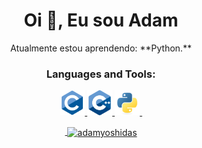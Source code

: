 <h1 align="center">Oi 👋, Eu sou Adam</h1>

<p align="center"> Atualmente estou aprendendo: **Python.**

<h3 align="center">Languages and Tools:</h3>
<p align="center"> <a href="https://www.cprogramming.com/" target="_blank" rel="noreferrer"> 
<img src="https://raw.githubusercontent.com/devicons/devicon/master/icons/c/c-original.svg" alt="c" width="40" height="40"/> </a> <a href="https://www.w3schools.com/cpp/" target="_blank" rel="noreferrer"> 
<img src="https://raw.githubusercontent.com/devicons/devicon/master/icons/cplusplus/cplusplus-original.svg" alt="cplusplus" width="40" height="40"/> </a> <a href="https://www.w3schools.com/css/" target="_blank" rel="noreferrer"> 
<img src="https://raw.githubusercontent.com/devicons/devicon/master/icons/python/python-original.svg" alt="python" width="40" height="40"/> </a> <a href="https://reactjs.org/" target="_blank" rel="noreferrer"> 
<img </p>
<p align="center">&nbsp;<img align="center" src="https://github-readme-stats.vercel.app/api?username=adamyoshidas&show_icons=true&locale=en" alt="adamyoshidas" /></p>
